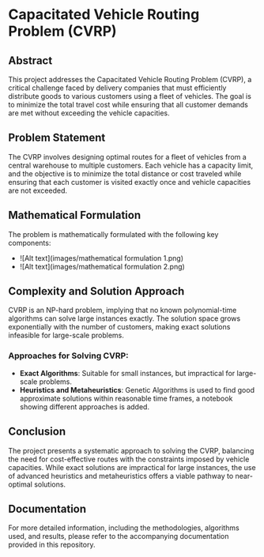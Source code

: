 # Capacitated Vehicle Routing Problem (CVRP)

## Abstract
This project addresses the Capacitated Vehicle Routing Problem (CVRP), a critical challenge faced by delivery companies that must efficiently distribute goods to various customers using a fleet of vehicles. The goal is to minimize the total travel cost while ensuring that all customer demands are met without exceeding the vehicle capacities.

## Problem Statement
The CVRP involves designing optimal routes for a fleet of vehicles from a central warehouse to multiple customers. Each vehicle has a capacity limit, and the objective is to minimize the total distance or cost traveled while ensuring that each customer is visited exactly once and vehicle capacities are not exceeded.

## Mathematical Formulation
The problem is mathematically formulated with the following key components:

- ![Alt text](images/mathematical formulation 1.png)
- ![Alt text](images/mathematical formulation 2.png)


## Complexity and Solution Approach
CVRP is an NP-hard problem, implying that no known polynomial-time algorithms can solve large instances exactly. The solution space grows exponentially with the number of customers, making exact solutions infeasible for large-scale problems. 

### Approaches for Solving CVRP:
- **Exact Algorithms**: Suitable for small instances, but impractical for large-scale problems.
- **Heuristics and Metaheuristics**: Genetic Algorithms is used to find good approximate solutions within reasonable time frames, a notebook showing different approaches is added.



## Conclusion
The project presents a systematic approach to solving the CVRP, balancing the need for cost-effective routes with the constraints imposed by vehicle capacities. While exact solutions are impractical for large instances, the use of advanced heuristics and metaheuristics offers a viable pathway to near-optimal solutions.

## Documentation
For more detailed information, including the methodologies, algorithms used, and results, please refer to the accompanying documentation provided in this repository.
